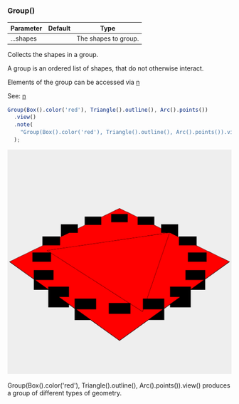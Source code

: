 ### Group()
Parameter|Default|Type
---|---|---
|...shapes||The shapes to group.

Collects the shapes in a group.

A group is an ordered list of shapes, that do not otherwise interact.

Elements of the group can be accessed via [n](../../nb/api/n.md)

See: [n](../../nb/api/n.md)

```JavaScript
Group(Box().color('red'), Triangle().outline(), Arc().points())
  .view()
  .note(
    "Group(Box().color('red'), Triangle().outline(), Arc().points()).view() produces a group of different types of geometry."
  );
```

![Image](Group.md.0.png)

Group(Box().color('red'), Triangle().outline(), Arc().points()).view() produces a group of different types of geometry.
